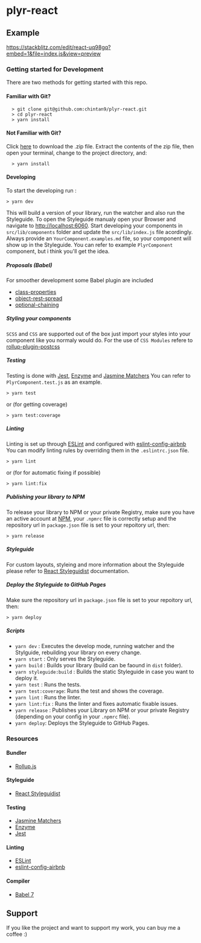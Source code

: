 # plyr-react

## Example
https://stackblitz.com/edit/react-uq98gq?embed=1&file=index.js&view=preview

### Getting started for Development

There are two methods for getting started with this repo.

#### Familiar with Git?

```
  > git clone git@github.com:chintan9/plyr-react.git
  > cd plyr-react
  > yarn install
```

#### Not Familiar with Git?
Click [here](https://github.com/chintan9/plyr-react.git/archive/master.zip) to download the .zip file.  Extract the contents of the zip file, then open your terminal, change to the project directory, and:

```
  > yarn install
```


#### Developing

To start the developing run :

```
> yarn dev
```

This will build a version of your library, run the watcher and also run the Styleguide.
To open the Styleguide manualy open your Browser and navigate to [http://localhost:6060](http://localhost:6060).
Start developing your components in `src/lib/components` folder and update the `src/lib/index.js` file acordingly.
Always provide an `YourComponent.examples.md` file, so your component will show up in the Styleguide.
You can refer to example `PlyrComponent` component, but i think you'll get the idea.

##### Proposals (Babel)
For smoother development some Babel plugin are included
- [class-properties](https://github.com/babel/babel/tree/master/packages/babel-plugin-proposal-class-properties)
- [object-rest-spread](https://github.com/babel/babel/tree/master/packages/babel-plugin-proposal-object-rest-spread)
- [optional-chaining](https://github.com/babel/babel/tree/master/packages/babel-plugin-proposal-optional-chaining)

##### Styling your components

`SCSS` and `CSS` are supported out of the box just import your styles into your component like you normaly would do.
For the use of  `CSS Modules` refere to [rollup-plugin-postcss](https://github.com/egoist/rollup-plugin-postcss)

##### Testing

Testing is done with [Jest](https://facebook.github.io/jest/), [Enzyme](http://airbnb.io/enzyme/) and [Jasmine Matchers](https://github.com/JamieMason/Jasmine-Matchers)
You can refer to `PlyrComponent.test.js` as an example.
```
> yarn test
```
or (for getting coverage)
```
> yarn test:coverage
```


##### Linting

Linting is set up through [ESLint](https://eslint.org/) and configured with  [eslint-config-airbnb](https://www.npmjs.com/package/eslint-config-airbnb)
You can modify linting rules by overriding them in the `.eslintrc.json` file.

```
> yarn lint
```
or (for for automatic fixing if possible)
```
> yarn lint:fix
```

##### Publishing your library to NPM

To release your library to NPM or your private Registry, make sure you have an active account at [NPM](https://www.npmjs.com/), your `.npmrc` file is correctly setup and the repository url in `package.json` file is set to your repoitory url, then:

```
> yarn release
```

##### Styleguide

For custom layouts, styleing and more information about the Styleguide please refer to [React Styleguidist](https://react-styleguidist.js.org/) documentation.

##### Deploy the Styleguide to GitHub Pages
Make sure the repository url in `package.json` file is set to your repoitory url, then:

```
> yarn deploy
```

##### Scripts

- `yarn dev` : Executes the develop mode, running watcher and the Stylguide, rebuilding your library on every change.
- `yarn start` : Only serves the Styleguide.
- `yarn build` : Builds your library  (build can be faound in `dist` folder).
- `yarn styleguide:build` : Builds the static Styleguide in case you want to deploy it.
- `yarn test` : Runs the tests.
- `yarn test:coverage`: Runs the test and shows the coverage.
- `yarn lint` : Runs the linter.
- `yarn lint:fix` : Runs the linter and fixes automatic fixable issues.
- `yarn release` : Publishes your Library on NPM or your private Registry (depending on your config in your `.npmrc` file).
- `yarn deploy`: Deploys the Styleguide to GitHub Pages.


### Resources

#### Bundler
- [Rollup.js](https://rollupjs.org/guide/en)

#### Styleguide
- [React Styleguidist](https://react-styleguidist.js.org/)

#### Testing
- [Jasmine Matchers](https://github.com/JamieMason/Jasmine-Matchers)
- [Enzyme](http://airbnb.io/enzyme/)
- [Jest](https://facebook.github.io/jest/)

#### Linting
- [ESLint](https://eslint.org/)
- [eslint-config-airbnb](https://www.npmjs.com/package/eslint-config-airbnb)

#### Compiler
- [Babel 7](https://babeljs.io/)

## Support
If you like the project and want to support my work, you can buy me a coffee :)
